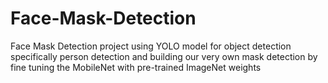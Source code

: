 # Face-Mask-Detection
Face Mask Detection project using YOLO model for object detection specifically person detection and building our very own mask detection by fine tuning the MobileNet 
with pre-trained ImageNet weights
